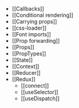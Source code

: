 - [[Callbacks]]
- [[Conditional rendering]]
- [[Carrying props]]
- [[css-loader]]
- [[Font imports]]
- [[Prop forwarding]]
- [[Props]]
- [[PropTypes]]
- [[State]]
- [[Context]]
- [[Reducer]]
- [[Redux]]
	- [[connect]]
	- [[useSelector]]
	- [[useDispatch]]